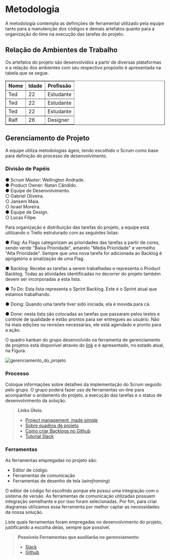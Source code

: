 
# Metodologia
A metodologia contempla as definições de ferramental utilizado pela equipe tanto para a manutenção dos códigos e demais artefatos quanto para a organização do time na execução das tarefas do projeto.

## Relação de Ambientes de Trabalho

Os artefatos do projeto são desenvolvidos a partir de diversas plataformas e a relação dos ambientes com seu respectivo propósito é apresentada na tabela que se segue. 

<table border="1">
    <tr>
        <th>Nome</th>
        <th>Idade</th>
        <th>Profissão</th>
    </tr>
    <tr>
        <td>Ted</td>
        <td>22</td>
        <td>Estudante</td>
    </tr>
    <tr>
        <td>Ted</td>
        <td>22</td>
        <td>Estudante</td>
     </tr>
     <tr>
        <td>Ted</td>
        <td>22</td>
        <td>Estudante</td>
    </tr>
    <tr>
        <td>Ralf</td>
        <td>26</td>
        <td>Designer</td>
    </tr>
</table>

## Gerenciamento de Projeto

A equipe utiliza metodologias ágeis, tendo escolhido o Scrum como base para definição do processo de desenvolvimento.

### Divisão de Papéis

● Scrum Master: Wellington Andrade. <br>
● Product Owner: Natan Cândido. <br>
● Equipe de Desenvolvimento. <br>
○ Gabriel Oliveira. <br>
○ Jansem Maia. <br>
○ Israel Moreira. <br>
● Equipe de Design. <br>
○ Lucas Filipe. <br>

Para  organização  e  distribuição  das  tarefas  do  projeto,  a  equipe  está  utilizando  o  Trello estruturado com as seguintes listas: 

● Flag:  As Flags categorizam as prioridades das tarefas a partir de cores, sendo verde "Baixa Prioridade", amarelo "Média Prioridade" e vermelho "Alta Prioridade". Sempre que uma nova tarefa for adicionada ao Backlog é aprigatório a sinalização de uma Flag. 

● Backlog:  Recebe  as  tarefas  a  serem  trabalhadas  e  representa  o  Product  Backlog. Todas as atividades identificadas no decorrer do projeto também devem ser incorporadas a esta lista.

● To  Do:  Esta  lista  representa  o  Sprint  Backlog.  Este  é  o  Sprint  atual  que  estamos 
trabalhando.

● Doing: Quando uma tarefa tiver sido iniciada, ela é movida para cá.

● Done: nesta lista são colocadas as tarefas que passaram pelos testes e controle de qualidade  e  estão  prontos  para  ser  entregues  ao  usuário.  Não há  mais  edições  ou revisões necessárias, ele está agendado e pronto para a ação.

O quadro kanban do grupo desenvolvido na ferramenta de gerenciamento de projetos está disponível através do [link](https://trello.com/b/Yvi5Hut1/hemo-life) e é apresentado, no estado atual, na Figura. 

![gerenciamento_do_projeto](https://user-images.githubusercontent.com/86491370/193953213-c68e58cb-d299-4593-9f05-9e8ffc678607.PNG)


### Processo

Coloque  informações sobre detalhes da implementação do Scrum seguido pelo grupo. O grupo poderá fazer uso de ferramentas on-line para acompanhar o andamento do projeto, a execução das tarefas e o status de desenvolvimento da solução.
 
> **Links Úteis**:
> - [Project management, made simple](https://github.com/features/project-management/)
> - [Sobre quadros de projeto](https://docs.github.com/pt/github/managing-your-work-on-github/about-project-boards)
> - [Como criar Backlogs no Github](https://www.youtube.com/watch?v=RXEy6CFu9Hk)
> - [Tutorial Slack](https://slack.com/intl/en-br/)

### Ferramentas

As ferramentas empregadas no projeto são:

- Editor de código.
- Ferramentas de comunicação
- Ferramentas de desenho de tela (_wireframing_)

O editor de código foi escolhido porque ele possui uma integração com o
sistema de versão. As ferramentas de comunicação utilizadas possuem
integração semelhante e por isso foram selecionadas. Por fim, para criar
diagramas utilizamos essa ferramenta por melhor captar as
necessidades da nossa solução.

Liste quais ferramentas foram empregadas no desenvolvimento do projeto, justificando a escolha delas, sempre que possível.
 
> **Possíveis Ferramentas que auxiliarão no gerenciamento**: 
> - [Slack](https://slack.com/)
> - [Github](https://github.com/)

